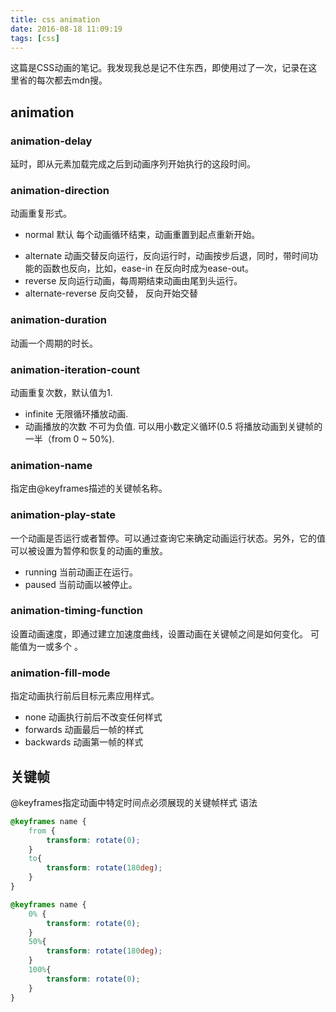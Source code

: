 ```yaml
---
title: css animation
date: 2016-08-18 11:09:19
tags: [css]
---
```

这篇是CSS动画的笔记。我发现我总是记不住东西，即使用过了一次，记录在这里省的每次都去mdn搜。

## animation
### animation-delay
延时，即从元素加载完成之后到动画序列开始执行的这段时间。
### animation-direction
动画重复形式。
- normal 默认
	每个动画循环结束，动画重置到起点重新开始。
<!--more-->
- alternate
	动画交替反向运行，反向运行时，动画按步后退，同时，带时间功能的函数也反向，比如，ease-in 在反向时成为ease-out。
- reverse
	反向运行动画，每周期结束动画由尾到头运行。
- alternate-reverse
	反向交替， 反向开始交替

### animation-duration
动画一个周期的时长。

### animation-iteration-count
动画重复次数，默认值为1.
- infinite 
	无限循环播放动画.
- <number>
	动画播放的次数 不可为负值. 可以用小数定义循环(0.5 将播放动画到关键帧的一半（from 0 ~ 50%).

### animation-name
指定由@keyframes描述的关键帧名称。

### animation-play-state
一个动画是否运行或者暂停。可以通过查询它来确定动画运行状态。另外，它的值可以被设置为暂停和恢复的动画的重放。
- running
	当前动画正在运行。
- paused
	当前动画以被停止。

### animation-timing-function
设置动画速度，即通过建立加速度曲线，设置动画在关键帧之间是如何变化。
可能值为一或多个 [<timing-function>](https://developer.mozilla.org/en-US/docs/Web/CSS/timing-function)。

### animation-fill-mode
指定动画执行前后目标元素应用样式。
- none
	动画执行前后不改变任何样式
- forwards
	动画最后一帧的样式
- backwards
	动画第一帧的样式

## 关键帧
@keyframes指定动画中特定时间点必须展现的关键帧样式
语法
```css
@keyframes name {
	from {
		transform: rotate(0);
	} 
	to{
		transform: rotate(180deg);
	}
}
```
```css
@keyframes name {
	0% {
		transform: rotate(0);
	} 
	50%{
		transform: rotate(180deg);
	}
	100%{
		transform: rotate(0);
	}
}
```

